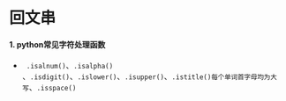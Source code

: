 # 回文串 

#### 1. python常见字符处理函数

+ ``` .isalnum()```、```.isalpha() ```、```.isdigit()```、```.islower()```、```.isupper()```、```.istitle()每个单词首字母均为大写```、```.isspace()```

